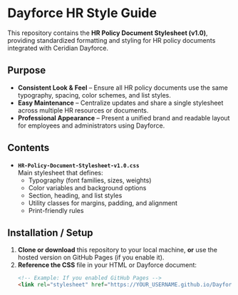 # Dayforce HR Style Guide

This repository contains the **HR Policy Document Stylesheet (v1.0)**, providing standardized formatting and styling for HR policy documents integrated with Ceridian Dayforce. 

## Purpose

- **Consistent Look & Feel** – Ensure all HR policy documents use the same typography, spacing, color schemes, and list styles.
- **Easy Maintenance** – Centralize updates and share a single stylesheet across multiple HR resources or documents.
- **Professional Appearance** – Present a unified brand and readable layout for employees and administrators using Dayforce.

## Contents

- **`HR-Policy-Document-Stylesheet-v1.0.css`**  
  Main stylesheet that defines:
  - Typography (font families, sizes, weights)
  - Color variables and background options
  - Section, heading, and list styles
  - Utility classes for margins, padding, and alignment
  - Print-friendly rules

## Installation / Setup

1. **Clone or download** this repository to your local machine, **or** use the hosted version on GitHub Pages (if you enable it).
2. **Reference the CSS** file in your HTML or Dayforce document:
   ```html
   <!-- Example: If you enabled GitHub Pages -->
   <link rel="stylesheet" href="https://YOUR_USERNAME.github.io/Dayforce-Style-Guide/HR-Policy-Document-Stylesheet-v1.0.css">

